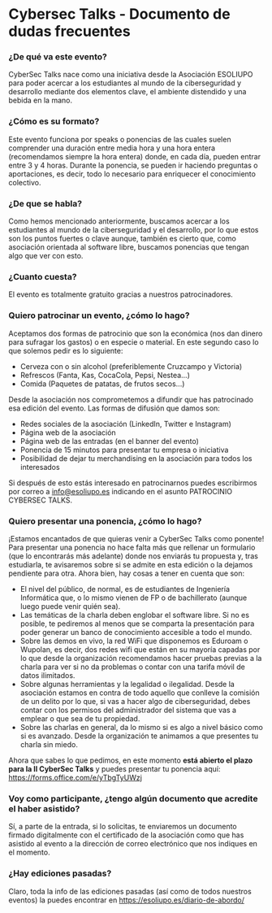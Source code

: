 # Cybersec Talks - Documento de dudas frecuentes
### ¿De qué va este evento?
CyberSec Talks nace como una iniciativa desde la Asociación ESOLIUPO para poder acercar a los estudiantes al mundo de la ciberseguridad y desarrollo mediante dos elementos clave, el ambiente distendido y una bebida en la mano.
### ¿Cómo es su formato?
Este evento funciona por speaks o ponencias de las cuales suelen comprender una duración entre media hora y una hora entera (recomendamos siempre la hora entera) donde, en cada día, pueden entrar entre 3 y 4 horas.
Durante la ponencia, se pueden ir haciendo preguntas o aportaciones, es decir, todo lo necesario para enriquecer el conocimiento colectivo.
### ¿De que se habla?
Como hemos mencionado anteriormente, buscamos acercar a los estudiantes al mundo de la ciberseguridad y el desarrollo, por lo que estos son los puntos fuertes o clave aunque, también es cierto que, como asociación orientada al software libre, buscamos ponencias que tengan algo que ver con esto.
### ¿Cuanto cuesta?
El evento es totalmente gratuito gracias a nuestros patrocinadores.
### Quiero patrocinar un evento, ¿cómo lo hago?
Aceptamos dos formas de patrocinio que son la económica (nos dan dinero para sufragar los gastos) o en especie o material. En este segundo caso lo que solemos pedir es lo siguiente:
* Cerveza con o sin alcohol (preferiblemente Cruzcampo y Victoria)
* Refrescos (Fanta, Kas, CocaCola, Pepsi, Nestea...)
* Comida (Paquetes de patatas, de frutos secos...)

Desde la asociación nos comprometemos a difundir que has patrocinado esa edición del evento. Las formas de difusión que damos son:
* Redes sociales de la asociación (LinkedIn, Twitter e Instagram)
* Página web de la asociación
* Página web de las entradas (en el banner del evento)
* Ponencia de 15 minutos para presentar tu empresa o iniciativa
* Posibilidad de dejar tu merchandising en la asociación para todos los interesados

Si después de esto estás interesado en patrocinarnos puedes escribirmos por correo a info@esoliupo.es indicando en el asunto PATROCINIO CYBERSEC TALKS.
### Quiero presentar una ponencia, ¿cómo lo hago?
¡Estamos encantados de que quieras venir a CyberSec Talks como ponente! Para presentar una ponencia no hace falta más que rellenar un formulario (que lo encontrarás más adelante) donde nos enviarás tu propuesta y, tras estudiarla, te avisaremos sobre si se admite en esta edición o la dejamos pendiente para otra.
Ahora bien, hay cosas a tener en cuenta que son:
* El nivel del público, de normal, es de estudiantes de Ingeniería Informática que, o lo mismo vienen de FP o de bachillerato (aunque luego puede venir quién sea).
* Las temáticas de la charla deben englobar el software libre. Si no es posible, te pediremos al menos que se comparta la presentación para poder generar un banco de conocimiento accesible a todo el mundo.
* Sobre las demos en vivo, la red WiFi que disponemos es Eduroam o Wupolan, es decir, dos redes wifi que están en su mayoría capadas por lo que desde la organización recomendamos hacer pruebas previas a la charla para ver si no da problemas o contar con una tarifa móvil de datos ilimitados.
* Sobre algunas herramientas y la legalidad o ilegalidad. Desde la asociación estamos en contra de todo aquello que conlleve la comisión de un delito por lo que, si vas a hacer algo de ciberseguridad, debes contar con los permisos del administrador del sistema que vas a emplear o que sea de tu propiedad.
* Sobre las charlas en general, da lo mismo si es algo a nivel básico como si es avanzado. Desde la organización te animamos a que presentes tu charla sin miedo.

Ahora que sabes lo que pedimos, en este momento **está abierto el plazo para la II CyberSec Talks** y puedes presentar tu ponencia aquí: https://forms.office.com/e/yTbgTyUWzj

### Voy como participante, ¿tengo algún documento que acredite el haber asistido?
Sí, a parte de la entrada, si lo solicitas, te enviaremos un documento firmado digitalmente con el certificado de la asociación como que has asistido al evento a la dirección de correo electrónico que nos indiques en el momento.

### ¿Hay ediciones pasadas?
Claro, toda la info de las ediciones pasadas (así como de todos nuestros eventos) la puedes encontrar en https://esoliupo.es/diario-de-abordo/
